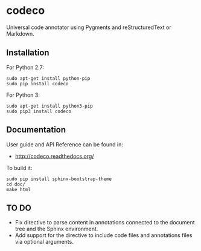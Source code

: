 codeco
======

Universal code annotator using Pygments and reStructuredText or Markdown.


Installation
------------

For Python 2.7:

    sudo apt-get install python-pip
    sudo pip install codeco

For Python 3:

    sudo apt-get install python3-pip
    sudo pip3 install codeco


Documentation
-------------

User guide and API Reference can be found in:

- http://codeco.readthedocs.org/


To build it:

    sudo pip install sphinx-bootstrap-theme
    cd doc/
    make html


TO DO
-----

- Fix directive to parse content in annotations connected to the document tree
  and the Sphinx environment.
- Add support for the directive to include code files and annotations files
  via optional arguments.
